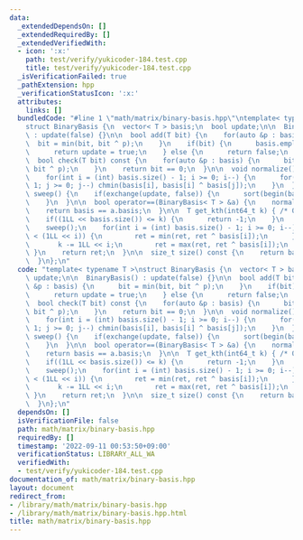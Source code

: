 ```yaml
---
data:
  _extendedDependsOn: []
  _extendedRequiredBy: []
  _extendedVerifiedWith:
  - icon: ':x:'
    path: test/verify/yukicoder-184.test.cpp
    title: test/verify/yukicoder-184.test.cpp
  _isVerificationFailed: true
  _pathExtension: hpp
  _verificationStatusIcon: ':x:'
  attributes:
    links: []
  bundledCode: "#line 1 \"math/matrix/binary-basis.hpp\"\ntemplate< typename T >\n\
    struct BinaryBasis {\n  vector< T > basis;\n  bool update;\n\n  BinaryBasis()\
    \ : update(false) {}\n\n  bool add(T bit) {\n    for(auto &p : basis) {\n    \
    \  bit = min(bit, bit ^ p);\n    }\n    if(bit) {\n      basis.emplace_back(bit);\n\
    \      return update = true;\n    } else {\n      return false;\n    }\n  }\n\n\
    \  bool check(T bit) const {\n    for(auto &p : basis) {\n      bit = min(bit,\
    \ bit ^ p);\n    }\n    return bit == 0;\n  }\n\n  void normalize() {\n    sweep();\n\
    \    for(int i = (int) basis.size() - 1; i >= 0; i--) {\n      for(int j = i -\
    \ 1; j >= 0; j--) chmin(basis[i], basis[i] ^ basis[j]);\n    }\n  }\n\n  void\
    \ sweep() {\n    if(exchange(update, false)) {\n      sort(begin(basis), end(basis));\n\
    \    }\n  }\n\n  bool operator==(BinaryBasis< T > &a) {\n    normalize(), a.normalize();\n\
    \    return basis == a.basis;\n  }\n\n  T get_kth(int64_t k) { /* 0-indexed */\n\
    \    if((1LL << basis.size()) <= k) {\n      return -1;\n    }\n    T ret = T();\n\
    \    sweep();\n    for(int i = (int) basis.size() - 1; i >= 0; i--) {\n      if(k\
    \ < (1LL << i)) {\n        ret = min(ret, ret ^ basis[i]);\n      } else {\n \
    \       k -= 1LL << i;\n        ret = max(ret, ret ^ basis[i]);\n      }\n   \
    \ }\n    return ret;\n  }\n\n  size_t size() const {\n    return basis.size();\n\
    \  }\n};\n"
  code: "template< typename T >\nstruct BinaryBasis {\n  vector< T > basis;\n  bool\
    \ update;\n\n  BinaryBasis() : update(false) {}\n\n  bool add(T bit) {\n    for(auto\
    \ &p : basis) {\n      bit = min(bit, bit ^ p);\n    }\n    if(bit) {\n      basis.emplace_back(bit);\n\
    \      return update = true;\n    } else {\n      return false;\n    }\n  }\n\n\
    \  bool check(T bit) const {\n    for(auto &p : basis) {\n      bit = min(bit,\
    \ bit ^ p);\n    }\n    return bit == 0;\n  }\n\n  void normalize() {\n    sweep();\n\
    \    for(int i = (int) basis.size() - 1; i >= 0; i--) {\n      for(int j = i -\
    \ 1; j >= 0; j--) chmin(basis[i], basis[i] ^ basis[j]);\n    }\n  }\n\n  void\
    \ sweep() {\n    if(exchange(update, false)) {\n      sort(begin(basis), end(basis));\n\
    \    }\n  }\n\n  bool operator==(BinaryBasis< T > &a) {\n    normalize(), a.normalize();\n\
    \    return basis == a.basis;\n  }\n\n  T get_kth(int64_t k) { /* 0-indexed */\n\
    \    if((1LL << basis.size()) <= k) {\n      return -1;\n    }\n    T ret = T();\n\
    \    sweep();\n    for(int i = (int) basis.size() - 1; i >= 0; i--) {\n      if(k\
    \ < (1LL << i)) {\n        ret = min(ret, ret ^ basis[i]);\n      } else {\n \
    \       k -= 1LL << i;\n        ret = max(ret, ret ^ basis[i]);\n      }\n   \
    \ }\n    return ret;\n  }\n\n  size_t size() const {\n    return basis.size();\n\
    \  }\n};\n"
  dependsOn: []
  isVerificationFile: false
  path: math/matrix/binary-basis.hpp
  requiredBy: []
  timestamp: '2022-09-11 00:53:50+09:00'
  verificationStatus: LIBRARY_ALL_WA
  verifiedWith:
  - test/verify/yukicoder-184.test.cpp
documentation_of: math/matrix/binary-basis.hpp
layout: document
redirect_from:
- /library/math/matrix/binary-basis.hpp
- /library/math/matrix/binary-basis.hpp.html
title: math/matrix/binary-basis.hpp
---
```

